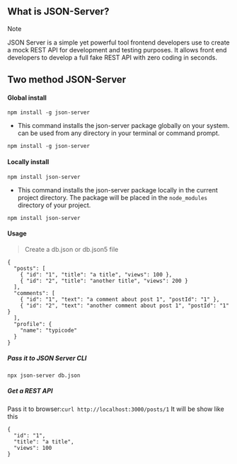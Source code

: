 ## What is JSON-Server?
>[!NOTE]
> JSON Server is a simple yet powerful tool frontend developers use to create a mock REST API for development and testing purposes. It allows front end developers to develop a full fake REST API with zero coding in seconds.

## Two method JSON-Server
#### Global install
`npm install -g json-server`
- This command installs the json-server package globally on your system. can be used from any directory in your terminal or command prompt.
```
npm install -g json-server
```

#### Locally install
`npm install json-server`
- This command installs the json-server package locally in the current project directory. The package will be placed in the `node_modules` directory of your project.
```
npm install json-server
```

#### Usage
> Create a db.json or db.json5 file
```
{
  "posts": [
    { "id": "1", "title": "a title", "views": 100 },
    { "id": "2", "title": "another title", "views": 200 }
  ],
  "comments": [
    { "id": "1", "text": "a comment about post 1", "postId": "1" },
    { "id": "2", "text": "another comment about post 1", "postId": "1" }
  ],
  "profile": {
    "name": "typicode"
  }
}
```
##### Pass it to JSON Server CLI
```
npx json-server db.json
```
##### Get a REST API
Pass it to browser:`curl http://localhost:3000/posts/1`
It will be show like this
```
{
  "id": "1",
  "title": "a title",
  "views": 100
}
```